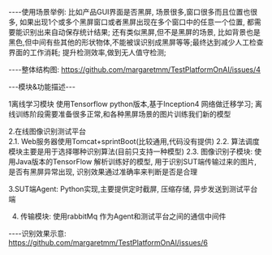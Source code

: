 
----使用场景举例:
  比如产品GUI界面是否黑屏, 场景很多,窗口很多而且位置也很多, 如果出现1个或多个黑屏窗口或者黑屏出现在多个窗口中的任意一个位置, 都需要能识别出来自动保存统计结果; 还有类似黑屏,但不是黑屏的场景, 比如背景也是黑色,但中间有些其他的形状物体,不能被误识别成黑屏等等;最终达到减少人工检查界面的工作消耗; 提升检测效率,做到无人值守检测;


----整体结构图:
https://github.com/margaretmm/TestPlatformOnAI/issues/4


---模块&功能描述---


1离线学习模块	使用Tensorflow python版本,基于Inception4 网络做迁移学习;
             离线训练阶段需要准备很多正常,和各种黑屏场景的图片训练我们新的模型



2.在线图像识别测试平台	
   2.1.	Web服务器使用Tomcat+sprintBoot(比较通用,代码没有提供)
   2.2.	算法调度模块主要是用于选择哪种识别算法(目前只支持一种模型)
   2.3.	图像识别子模块: 使用Java版本的TensorFlow 解析训练好的模型, 用于识别SUT端传输过来的图片, 是否有黑屏异常出现, 识别效果通过准确率来判断是否是合理


3.SUT端Agent:
    Python实现,主要提供定时截屏, 压缩存储, 异步发送到测试平台端


4. 传输模块:
    使用rabbitMq 作为Agent和测试平台之间的通信中间件


  
  
----识别效果示意:
https://github.com/margaretmm/TestPlatformOnAI/issues/6
  
  


